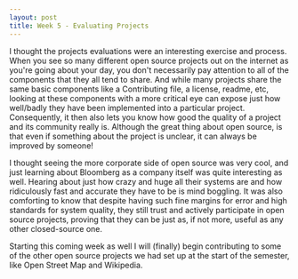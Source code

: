```yaml
---
layout: post
title: Week 5 - Evaluating Projects
---
```



I thought the projects evaluations were an interesting exercise and process. When you see so many different open source projects out on the internet as you're going about your day, you don't necessarily pay attention to all of the components that they all tend to share. And while many projects share the same basic components like a Contributing file, a license, readme, etc, looking at these components with a more critical eye can expose just how well/badly they have been implemented into a particular project. Consequently, it then also lets you know how good the quality of a project and its community really is. Although the great thing about open source, is that even if something about the project is unclear, it can always be improved by someone!

I thought seeing the more corporate side of open source was very cool, and just learning about Bloomberg as a company itself was quite interesting as well. Hearing about just how crazy and huge all their systems are and how ridiculously fast and accurate they have to be is mind boggling. It was also comforting to know that despite having such fine margins for error and high standards for system quality, they still trust and actively participate in open source projects, proving that they can be just as, if not more, useful as any other closed-source one.

Starting this coming week as well I will (finally) begin contributing to some of the other open source projects we had set up at the start of the semester, like Open Street Map and Wikipedia.
